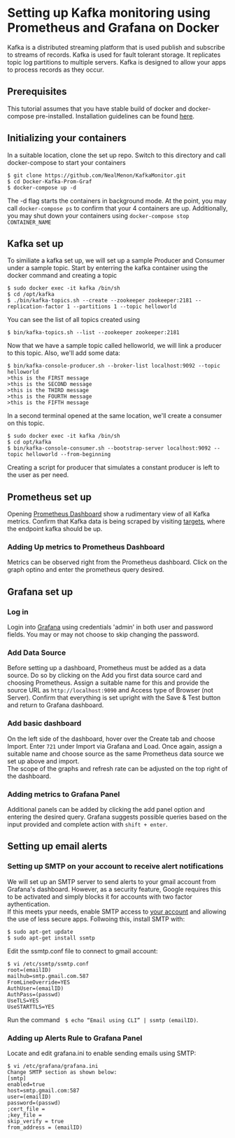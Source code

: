# Setting up Kafka monitoring using Prometheus and Grafana on Docker

Kafka is a distributed streaming platform that is used publish and subscribe to streams of records. Kafka is used for fault tolerant storage. It replicates topic log partitions to multiple servers. Kafka is designed to allow your apps to process records as they occur. 

## Prerequisites
This tutorial assumes that you have stable build of docker and docker-compose pre-installed. Installation guidelines can be found [here](https://docs.docker.com/compose/install/).

## Initializing your containers

In a suitable location, clone the set up repo. Switch to this directory and call docker-compose to start your containers
```
$ git clone https://github.com/NealMenon/KafkaMonitor.git
$ cd Docker-Kafka-Prom-Graf
$ docker-compose up -d
```
The -d flag starts the containers in background mode. At the point, you may call ``docker-compose ps`` to confirm that your 4 containers are up. Additionally, you may shut down your containers using ``docker-compose stop CONTAINER_NAME``

## Kafka set up
To similiate a kafka set up, we will set up a sample Producer and Consumer under a sample topic. Start by enterring the kafka container using the docker command and creating a topic
```
$ sudo docker exec -it kafka /bin/sh
$ cd /opt/kafka
$ ./bin/kafka-topics.sh --create --zookeeper zookeeper:2181 --replication-factor 1 --partitions 1 --topic helloworld
```
You can see the list of all topics created using 
```
$ bin/kafka-topics.sh --list --zookeeper zookeeper:2181
```
Now that we have a sample topic called helloworld, we will link a producer to this topic. Also, we'll add some data: 

```
$ bin/kafka-console-producer.sh --broker-list localhost:9092 --topic helloworld
>this is the FIRST message
>this is the SECOND message
>this is the THIRD message
>this is the FOURTH message
>this is the FIFTH message

```
In a second terminal opened at the same location, we'll create a consumer on this topic. 
```
$ sudo docker exec -it kafka /bin/sh
$ cd opt/kafka
$ bin/kafka-console-consumer.sh --bootstrap-server localhost:9092 --topic helloworld --from-beginning
```
Creating a script for producer that simulates a constant producer is left to the user as per need.

## Prometheus set up

Opening [Prometheus Dashboard](http://localhost:9090/graph) show a rudimentary view of all Kafka metrics. Confirm that Kafka data is being scraped by visiting [targets](http://localhost:9090/targets), where the endpoint kafka should be up.
### Adding Up metrics to Prometheus Dashboard

Metrics can be observed right from the Prometheus dashboard. Click on the graph optino and enter the prometheus query desired. 


## Grafana set up

### Log in
Login into [Grafana](http://localhost:3000/login) using credentials 'admin' in both user and password fields. You may or may not choose to skip changing the password. 

### Add Data Source
Before setting up a dashboard, Prometheus must be added as a data source. Do so by clicking on the Add you first data source card and choosing Prometheus. Assign a suitable name for this and provide the source URL as ``http://localhost:9090`` and Access type of Browser (not Server). Confirm that everything is set upright with the Save & Test button and return to Grafana dashboard. 

### Add basic dashboard
On the left side of the dashboard, hover over the Create tab and choose Import. Enter ``721`` under Import via Grafana and Load. Once again, assign a suitable name and choose source as the same Prometheus data source we set up above and import. <br>
The scope of the graphs and refresh rate can be adjusted on the top right of the dashboard.


### Adding metrics to Grafana Panel
Additional panels can be added by clicking the add panel option and entering the desired query. Grafana suggests possible queries based on the input provided and complete action with ``shift + enter``.

## Setting up email alerts

### Setting up SMTP on your account to receive alert notifications

We will set up an SMTP server to send alerts to your gmail account from Grafana's dashboard. However, as a security feature, Google requires this to be activated and simply blocks it for accounts with two factor aythentication. &nbsp; <br> 
If this meets ypur needs, enable SMTP access to [your account](https://myaccount.google.com/lesssecureapps) and allowing the use of less secure apps. Follwoing this, install SMTP with: 
```
$ sudo apt-get update
$ sudo apt-get install ssmtp
```

Edit the ssmtp.conf file to connect to gmail account: 
```
$ vi /etc/ssmtp/ssmtp.conf
root=(emailID)
mailhub=smtp.gmail.com.587
FromLineOverride=YES
AuthUser=(emailID)
AuthPass=(passwd)
UseTLS=YES
UseSTARTTLS=YES
```
Run the command &nbsp;&nbsp;``$ echo “Email using CLI” | ssmtp (emailID)``.


### Adding up Alerts Rule to Grafana Panel
Locate and edit grafana.ini to enable sending emails using SMTP:
```
$ vi /etc/grafana/grafana.ini
Change SMTP section as shown below:
[smtp]
enabled=true
host=smtp.gmail.com:587
user=(emailID)
password=(passwd)
;cert_file =
;key_file =
skip_verify = true
from_address = (emailID)
```
